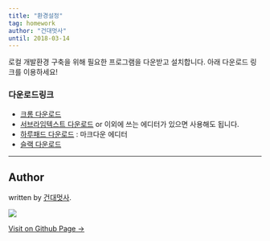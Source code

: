 ```yaml
---
title: "환경설정"
tag: homework
author: "건대멋사"
until: 2018-03-14
---
```


로컬 개발환경 구축을 위해 필요한 프로그램을 다운받고 설치합니다. 아래 다운로드  링크를 이용하세요! 

### 다운로드링크

- [크롬 다운로드](https://www.google.co.kr/chrome/)
- [서브라임텍스트 다운로드](https://www.sublimetext.com/) or 이외에 쓰는 에디터가 있으면 사용해도 됩니다.
- [하루패드 다운로드](http://pad.haroopress.com/page.html) : 마크다운 에디터
- [슬랙 다운로드](https://slack.com/downloads/)

---


## Author

written by [건대멋사](https://likelionkonkuk.github.io).

![](https://avatars.githubusercontent.com/likelionkonkuk?v=2&s=100)

<a href="https://likelionkonkuk.github.io" target="_blank" class="btn btn-black"><i class="fa fa-github fa-lg"></i> Visit on Github Page &rarr;</a>
